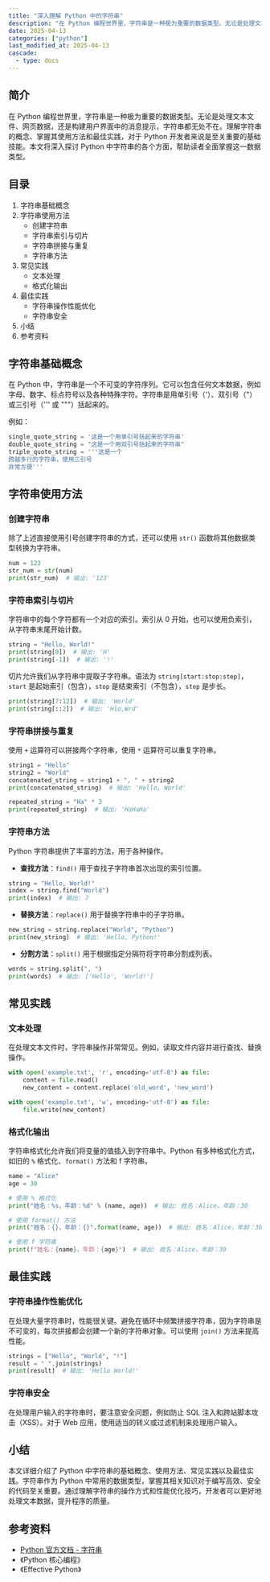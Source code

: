 ```yaml
---
title: "深入理解 Python 中的字符串"
description: "在 Python 编程世界里，字符串是一种极为重要的数据类型。无论是处理文本文件、网页数据，还是构建用户界面中的消息提示，字符串都无处不在。理解字符串的概念、掌握其使用方法和最佳实践，对于 Python 开发者来说是至关重要的基础技能。本文将深入探讨 Python 中字符串的各个方面，帮助读者全面掌握这一数据类型。"
date: 2025-04-13
categories: ["python"]
last_modified_at: 2025-04-13
cascade:
  - type: docs
---
```



## 简介
在 Python 编程世界里，字符串是一种极为重要的数据类型。无论是处理文本文件、网页数据，还是构建用户界面中的消息提示，字符串都无处不在。理解字符串的概念、掌握其使用方法和最佳实践，对于 Python 开发者来说是至关重要的基础技能。本文将深入探讨 Python 中字符串的各个方面，帮助读者全面掌握这一数据类型。

<!-- more -->
## 目录
1. 字符串基础概念
2. 字符串使用方法
    - 创建字符串
    - 字符串索引与切片
    - 字符串拼接与重复
    - 字符串方法
3. 常见实践
    - 文本处理
    - 格式化输出
4. 最佳实践
    - 字符串操作性能优化
    - 字符串安全
5. 小结
6. 参考资料

## 字符串基础概念
在 Python 中，字符串是一个不可变的字符序列。它可以包含任何文本数据，例如字母、数字、标点符号以及各种特殊字符。字符串是用单引号（'）、双引号（"）或三引号（''' 或 """）括起来的。

例如：
```python
single_quote_string = '这是一个用单引号括起来的字符串'
double_quote_string = "这是一个用双引号括起来的字符串"
triple_quote_string = '''这是一个
跨越多行的字符串，使用三引号
非常方便'''
```

## 字符串使用方法

### 创建字符串
除了上述直接使用引号创建字符串的方式，还可以使用 `str()` 函数将其他数据类型转换为字符串。

```python
num = 123
str_num = str(num)
print(str_num)  # 输出: '123'
```

### 字符串索引与切片
字符串中的每个字符都有一个对应的索引。索引从 0 开始，也可以使用负索引，从字符串末尾开始计数。

```python
string = "Hello, World!"
print(string[0])  # 输出: 'H'
print(string[-1])  # 输出: '!'
```

切片允许我们从字符串中提取子字符串。语法为 `string[start:stop:step]`，`start` 是起始索引（包含），`stop` 是结束索引（不包含），`step` 是步长。

```python
print(string[7:12])  # 输出: 'World'
print(string[::2])  # 输出: 'Hlo,Wrd'
```

### 字符串拼接与重复
使用 `+` 运算符可以拼接两个字符串，使用 `*` 运算符可以重复字符串。

```python
string1 = "Hello"
string2 = "World"
concatenated_string = string1 + ", " + string2
print(concatenated_string)  # 输出: 'Hello, World'

repeated_string = "Ha" * 3
print(repeated_string)  # 输出: 'HaHaHa'
```

### 字符串方法
Python 字符串提供了丰富的方法，用于各种操作。

- **查找方法**：`find()` 用于查找子字符串首次出现的索引位置。
```python
string = "Hello, World!"
index = string.find("World")
print(index)  # 输出: 7
```

- **替换方法**：`replace()` 用于替换字符串中的子字符串。
```python
new_string = string.replace("World", "Python")
print(new_string)  # 输出: 'Hello, Python!'
```

- **分割方法**：`split()` 用于根据指定分隔符将字符串分割成列表。
```python
words = string.split(", ")
print(words)  # 输出: ['Hello', 'World!']
```

## 常见实践

### 文本处理
在处理文本文件时，字符串操作非常常见。例如，读取文件内容并进行查找、替换操作。

```python
with open('example.txt', 'r', encoding='utf-8') as file:
    content = file.read()
    new_content = content.replace('old_word', 'new_word')

with open('example.txt', 'w', encoding='utf-8') as file:
    file.write(new_content)
```

### 格式化输出
字符串格式化允许我们将变量的值插入到字符串中。Python 有多种格式化方式，如旧的 `%` 格式化、`format()` 方法和 f 字符串。

```python
name = "Alice"
age = 30

# 使用 % 格式化
print("姓名：%s，年龄：%d" % (name, age))  # 输出: 姓名：Alice，年龄：30

# 使用 format() 方法
print("姓名：{}，年龄：{}".format(name, age))  # 输出: 姓名：Alice，年龄：30

# 使用 f 字符串
print(f"姓名：{name}，年龄：{age}")  # 输出: 姓名：Alice，年龄：30
```

## 最佳实践

### 字符串操作性能优化
在处理大量字符串时，性能很关键。避免在循环中频繁拼接字符串，因为字符串是不可变的，每次拼接都会创建一个新的字符串对象。可以使用 `join()` 方法来提高性能。

```python
strings = ["Hello", "World", "!"]
result = " ".join(strings)
print(result)  # 输出: 'Hello World!'
```

### 字符串安全
在处理用户输入的字符串时，要注意安全问题，例如防止 SQL 注入和跨站脚本攻击（XSS）。对于 Web 应用，使用适当的转义或过滤机制来处理用户输入。

## 小结
本文详细介绍了 Python 中字符串的基础概念、使用方法、常见实践以及最佳实践。字符串作为 Python 中常用的数据类型，掌握其相关知识对于编写高效、安全的代码至关重要。通过理解字符串的操作方式和性能优化技巧，开发者可以更好地处理文本数据，提升程序的质量。

## 参考资料
- [Python 官方文档 - 字符串](https://docs.python.org/3/library/stdtypes.html#text-sequence-type-str)
- 《Python 核心编程》
- 《Effective Python》